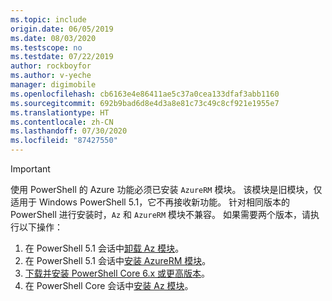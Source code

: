 ```yaml
---
ms.topic: include
origin.date: 06/05/2019
ms.date: 08/03/2020
ms.testscope: no
ms.testdate: 07/22/2019
author: rockboyfor
ms.author: v-yeche
manager: digimobile
ms.openlocfilehash: cb6163e4e86411ae5c37a0cea133dfaf3abb1160
ms.sourcegitcommit: 692b9bad6d8e4d3a8e81c73c49c8cf921e1955e7
ms.translationtype: HT
ms.contentlocale: zh-CN
ms.lasthandoff: 07/30/2020
ms.locfileid: "87427550"
---
```

> [!IMPORTANT]
>
> 使用 PowerShell 的 Azure 功能必须已安装 `AzureRM` 模块。 该模块是旧模块，仅适用于 Windows PowerShell 5.1，它不再接收新功能。
> 针对相同版本的 PowerShell 进行安装时，`Az` 和 `AzureRM` 模块不兼容。
> 如果需要两个版本，请执行以下操作：
>
> 1. 在 PowerShell 5.1 会话中[卸载 Az 模块](https://docs.microsoft.com/powershell/azure/uninstall-az-ps)。
> 2. 在 PowerShell 5.1 会话中[安装 AzureRM 模块](https://docs.microsoft.com/powershell/azure/azurerm/install-azurerm-ps)。
> 3. [下载并安装 PowerShell Core 6.x 或更高版本](https://docs.microsoft.com/powershell/scripting/install/installing-powershell-core-on-windows)。
> 4. 在 PowerShell Core 会话中[安装 Az 模块](https://docs.microsoft.com/powershell/azure/install-az-ps)。
